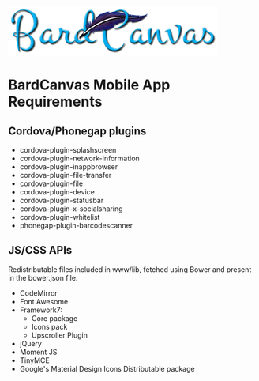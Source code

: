 
![BardCanvas Logo](Logo-BardCanvas-425x100.png)

# BardCanvas Mobile App Requirements

## Cordova/Phonegap plugins

* cordova-plugin-splashscreen
* cordova-plugin-network-information
* cordova-plugin-inappbrowser
* cordova-plugin-file-transfer
* cordova-plugin-file
* cordova-plugin-device
* cordova-plugin-statusbar
* cordova-plugin-x-socialsharing
* cordova-plugin-whitelist
* phonegap-plugin-barcodescanner

## JS/CSS APIs

Redistributable files included in www/lib, fetched using Bower
and present in the bower.json file.

* CodeMirror
* Font Awesome
* Framework7:
	* Core package
	* Icons pack
	* Upscroller Plugin
* jQuery
* Moment JS
* TinyMCE
* Google's Material Design Icons Distributable package
